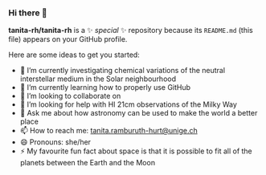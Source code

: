 ### Hi there 👋


**tanita-rh/tanita-rh** is a ✨ _special_ ✨ repository because its `README.md` (this file) appears on your GitHub profile.

Here are some ideas to get you started:

- 🔭 I’m currently investigating chemical variations of the neutral interstellar medium in the Solar neighbourhood
- 🌱 I’m currently learning how to properly use GitHub
- 👯 I’m looking to collaborate on 
- 🤔 I’m looking for help with HI 21cm observations of the Milky Way
- 💬 Ask me about how astronomy can be used to make the world a better place
- 📫 How to reach me: tanita.ramburuth-hurt@unige.ch
- 😄 Pronouns: she/her
- ⚡ My favourite fun fact about space is that it is possible to fit all of the planets between the Earth and the Moon 

